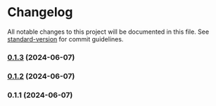 # Changelog

All notable changes to this project will be documented in this file. See [standard-version](https://github.com/conventional-changelog/standard-version) for commit guidelines.

### [0.1.3](https://github.com/abraham-ukachi/ab-elements-app/compare/v0.1.2...v0.1.3) (2024-06-07)

### [0.1.2](https://github.com/abraham-ukachi/ab-elements-app/compare/v0.1.1...v0.1.2) (2024-06-07)

### 0.1.1 (2024-06-07)
